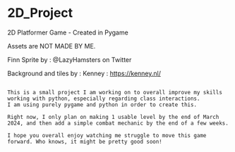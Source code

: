 # 2D_Project
 2D Platformer Game - Created in Pygame

 Assets are NOT MADE BY ME.
 
 Finn Sprite by : @LazyHamsters on Twitter
 
 Background and tiles by : Kenney : https://kenney.nl/


~~~ Developers Note ~~~

This is a small project I am working on to overall improve my skills working with python, especially regarding class interactions.
I am using purely pygame and python in order to create this.

Right now, I only plan on making 1 usable level by the end of March 2024, and then add a simple combat mechanic by the end of a few weeks. 

I hope you overall enjoy watching me struggle to move this game forward. Who knows, it might be pretty good soon!

